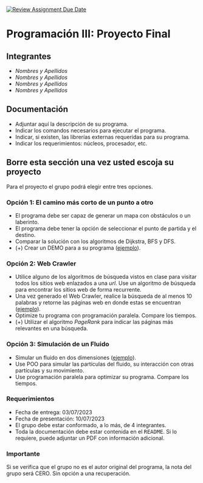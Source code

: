 [![Review Assignment Due Date](https://classroom.github.com/assets/deadline-readme-button-24ddc0f5d75046c5622901739e7c5dd533143b0c8e959d652212380cedb1ea36.svg)](https://classroom.github.com/a/pbpRrxSz)
# Programación III: Proyecto Final

## Integrantes
* *Nombres y Apellidos*
* *Nombres y Apellidos*
* *Nombres y Apellidos*
* *Nombres y Apellidos*

## Documentación
* Adjuntar aquí la descripción de su programa.
* Indicar los comandos necesarios para ejecutar el programa.
* Indicar, si existen, las librerías externas requeridas para su programa.
* Indicar los requerimientos: núcleos, procesador, etc.

## Borre esta sección una vez usted escoja su proyecto

Para el proyecto el grupo podrá elegir entre tres opciones.

### Opción 1: El camino más corto de un punto a otro
* El programa debe ser capaz de generar un mapa con obstáculos o un laberinto.
* El programa debe tener la opción de seleccionar el punto de partida y el destino.
* Comparar la solución con los algoritmos de Dijkstra, BFS y DFS.
* (+) Crear un DEMO para a su programa ([ejemplo](https://www.youtube.com/watch?v=g024lzsknDo)).

### Opción 2: Web Crawler
* Utilice alguno de los algoritmos de búsqueda vistos en clase para visitar todos los sitios web enlazados a una *url*. Use un algoritmo de búsqueda para encontrar los sitios web de forma recurrente.
* Una vez generado el Web Crawler, realice la búsqueda de al menos 10 palabras y retorne las páginas web en donde estas se encuentran ([ejemplo](https://www.youtube.com/watch?v=PB89NCCjYMU)).
* Optimize tu programa con programación paralela. Compare los tiempos.
* (+) Utilizar el algoritmo *PageRank* para indicar las páginas más relevantes en una búsqueda.  

### Opción 3: Simulación de un Fluido
* Simular un fluido en dos dimensiones ([ejemplo](https://www.youtube.com/watch?v=oSXLpElag4E)).
* Use POO para simular las partículas del fluido, su interacción con otras partículas y su movimiento.
* Use programación paralela para optimizar su programa. Compare los tiempos.

### Requerimientos
* Fecha de entrega: 03/07/2023
* Fecha de presentación: 10/07/2023
* El grupo debe estar conformado, a lo más, de 4 integrantes.
* Toda la documentación debe estar contenida en el <tt>README</tt>. Si lo requiere, puede adjuntar un PDF con información adicional.

### Importante
Si se verifica que el grupo no es el autor original del programa, la nota del grupo será CERO. Sin opción a una recuperación.